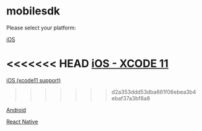 # mobilesdk

Please select your platform:

[iOS](https://github.com/reblaze/mobilesdk/tree/master/ios)

<<<<<<< HEAD
[iOS - XCODE 11](https://github.com/reblaze/mobilesdk/tree/master/ios-xcode11)
=======
[iOS (xcode11 support)](https://github.com/reblaze/mobilesdk/tree/master/ios-xcode11)
>>>>>>> d2a353ddd53dba661f06ebea3b4ebaf37a3bf8a8

[Android](https://github.com/reblaze/mobilesdk/tree/master/android)

[React Native](https://github.com/reblaze/mobilesdk/tree/master/react-native)
